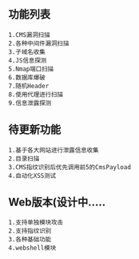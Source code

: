 ## 功能列表

```
1.CMS漏洞扫描
2.各种中间件漏洞扫描
3.子域名收集
4.JS信息探测
5.Nmap端口扫描
6.数据库爆破
7.随机Header
8.使用代理进行扫描
9.信息泄露探测
```

## 待更新功能

```
1.基于各大网站进行泄露信息收集
2.目录扫描
3.CMS指纹识别后优先调用前5的CmsPayload
4.自动化XSS测试
```

## Web版本(设计中.....

```
1.支持单独模块攻击
2.支持指纹识别
3.各种基础功能
4.webshell模块
```

